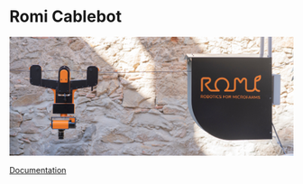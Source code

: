 # Romi Cablebot

![](./Cablebot_wall.jpg)

[Documentation](https://docs.romi-project.eu/Farmers%20Dashboard/)
